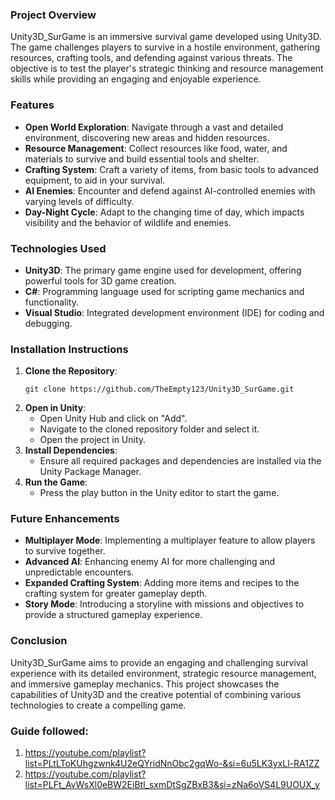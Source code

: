 
### Project Overview
Unity3D_SurGame is an immersive survival game developed using Unity3D. The game challenges players to survive in a hostile environment, gathering resources, crafting tools, and defending against various threats. The objective is to test the player's strategic thinking and resource management skills while providing an engaging and enjoyable experience.

### Features
- **Open World Exploration**: Navigate through a vast and detailed environment, discovering new areas and hidden resources.
- **Resource Management**: Collect resources like food, water, and materials to survive and build essential tools and shelter.
- **Crafting System**: Craft a variety of items, from basic tools to advanced equipment, to aid in your survival.
- **AI Enemies**: Encounter and defend against AI-controlled enemies with varying levels of difficulty.
- **Day-Night Cycle**: Adapt to the changing time of day, which impacts visibility and the behavior of wildlife and enemies.

### Technologies Used
- **Unity3D**: The primary game engine used for development, offering powerful tools for 3D game creation.
- **C#**: Programming language used for scripting game mechanics and functionality.
- **Visual Studio**: Integrated development environment (IDE) for coding and debugging.

### Installation Instructions
1. **Clone the Repository**: 
   ```
   git clone https://github.com/TheEmpty123/Unity3D_SurGame.git
   ```
2. **Open in Unity**: 
   - Open Unity Hub and click on "Add".
   - Navigate to the cloned repository folder and select it.
   - Open the project in Unity.
3. **Install Dependencies**: 
   - Ensure all required packages and dependencies are installed via the Unity Package Manager.
4. **Run the Game**: 
   - Press the play button in the Unity editor to start the game.

### Future Enhancements
- **Multiplayer Mode**: Implementing a multiplayer feature to allow players to survive together.
- **Advanced AI**: Enhancing enemy AI for more challenging and unpredictable encounters.
- **Expanded Crafting System**: Adding more items and recipes to the crafting system for greater gameplay depth.
- **Story Mode**: Introducing a storyline with missions and objectives to provide a structured gameplay experience.

### Conclusion
Unity3D_SurGame aims to provide an engaging and challenging survival experience with its detailed environment, strategic resource management, and immersive gameplay mechanics. This project showcases the capabilities of Unity3D and the creative potential of combining various technologies to create a compelling game.


### Guide followed:
1. https://youtube.com/playlist?list=PLtLToKUhgzwnk4U2eQYridNnObc2gqWo-&si=6u5LK3yxLl-RA1ZZ
2. https://youtube.com/playlist?list=PLFt_AvWsXl0eBW2EiBtl_sxmDtSgZBxB3&si=zNa6oVS4L9UOUX_y
